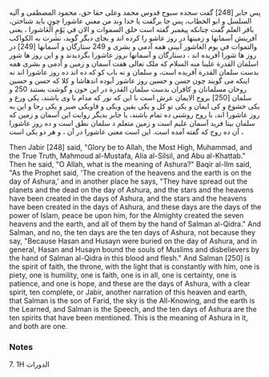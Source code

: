 پس جابر [248] گفت سجده سبوح قدوس محمد وعلى حقا حق، محمود المصطفى و آلیه السلسل و ابو الخطاب، پس جا برگفت یا خدا وند من معني عاشورا چون باید شناختن، باقر العلم گفت چنانکه پیغمبر گفته است خلق السموات و الان في يَوْمِ الْعَاشورا ، یعنی آفرینش آسمانها و زمینها در روز عاشو را کرده اند و بجای دیگر گوید، نشرت به الكواكب والتموات في يوم العاشور آبینی همه آدمی و بشری و 249 ستارگان و آسمانها [249] در روز ها شورا آفریده اند ، دستارگان و آسمانها بروز عاشورا بگردیدند و و این روز ها شور اسلمان القدرة علينا منه السلام که ملک تعالی هفت آسمان و زمین و آدمی و بشری همه بدست سلمان القدرة آفریده است، و سلمان و نه باب کو که ده اند ده روز عاشورا اند نه اینکه می گویند چون حسن و حسین روز عاشور آبوده اندهاشا و کلا که حسن و حسین روحان مسلمانان و کافران بدست سلمان القدرة در این خون و گوشت بستند 250 و سلمان [250] بروح الایمان عرش است با این که نور که مدام با وی باشند، یکی ورع و یکی خشوع و کی ایمان و یکی تو کل و یکی یقین ویکی و فاویکی صبر و یکی رجا و این به روز عاشورا اند، با روح روشنی ده تمام باشند، یا جابر بدیگر روایت این آسمان و زمین که سلمان بیتا فرید آسمان علیم است و زمین متعلم د سلمان نطق است و ده روز عاشورا آن ده روح که گفته آمده است. این است معنی عاشورا در آن ، و هر دو یکی است ،

Then Jabir [248] said, "Glory be to Allah, the Most High, Muhammad, and the True Truth, Mahmoud al-Mustafa, Alia al-Silsil, and Abu al-Khattab." Then he said, "O Allah, what is the meaning of Ashura?" Baqir al-Ilm said, "As the Prophet said, 'The creation of the heavens and the earth is on the day of Ashura,' and in another place he says, "They have spread out the planets and the dead on the day of Ashura, and the stars and the heavens have been created in the days of Ashura, and the stars and the heavens have been created in the days of Ashura, and these days are the days of the power of Islam, peace be upon him, for the Almighty created the seven heavens and the earth, and all of them by the hand of Salman al-Qidra." And Salman, and no, the ten days are the ten days of Ashura, not because they say, "Because Hasan and Husayn were buried on the day of Ashura, and in general, Hasan and Husayn bound the souls of Muslims and disbelievers by the hand of Salman al-Qidra in this blood and flesh." And Salman [250] is the spirit of faith, the throne, with the light that is constantly with him, one is piety, one is humility, one is faith, one is in all, one is certainty, one is patience, and one is hope, and these are the days of Ashura, with a clear spirit, ten complete, or Jabir, another narration of this heaven and earth, that Salman is the son of Farid, the sky is the All-Knowing, and the earth is the Learned, and Salman is the Speech, and the ten days of Ashura are the ten spirits that have been mentioned. This is the meaning of Ashura in it, and both are one.
### Notes

7. 1H الدورات